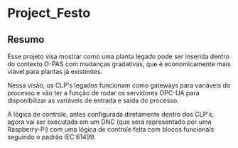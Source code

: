 # Project_Festo

## Resumo

Esse projeto visa mostrar como uma planta legado pode ser inserida dentro do contexto O-PAS com mudanças gradativas, que é economicamente mais viável para plantas já existentes.

Nessa visão, os CLP's legados funcionam como gateways para variáveis do processo e vão ter a função de rodar os servidores OPC-UA para disponibilizar as variáveis de entrada e 
saída do processo.

A lógica de controle, antes configurada diretamente dentro dos CLP's, agora vai ser executada em um DNC (que será representado por uma Raspberry-Pi) com uma lógica de controle
feita com blocos funcionais seguindo o padrão IEC 61499.
